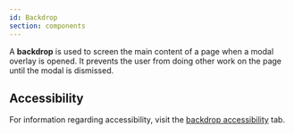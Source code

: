 ```yaml
---
id: Backdrop
section: components
---
```

A **backdrop** is used to screen the main content of a page when a modal overlay is opened. It prevents the user from doing other work on the page until the modal is dismissed.

## Accessibility
For information regarding accessibility, visit the [backdrop accessibility](/components/backdrop/accessibility) tab. 